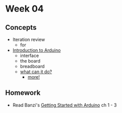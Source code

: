 # Week 04

## Concepts
+ Iteration review
	+ for
+ [Introduction to Arduino](http://www.instructables.com/id/Intro-to-Arduino/)
	+ interface
	+ the board
	+ breadboard
	+ [what can it do?](http://www.instructables.com/id/Arduino-Projects/)
		+ [more!](http://www.instructables.com/id/20-Unbelievable-Arduino-Projects/)

## Homework
+ Read Banzi's [Getting Started with Arduino](http://www.honfablab.org/wordpress/alexandria/technology/getting_started_with_arduino_2nd_edition%20%5BHonfablab%5D.pdf) ch 1 - 3